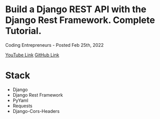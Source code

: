 # Build a Django REST API with the Django Rest Framework. Complete Tutorial.

Coding Entrepreneurs - Posted Feb 25th, 2022

[YouTube Link](https://www.youtube.com/watch?v=c708Nf0cHrs)
[GitHub Link](https://github.com/codingforentrepreneurs/Django-Rest-Framework-Tutorial)

# Stack

- Django
- Django Rest Framework
- PyYaml
- Requests
- Django-Cors-Headers
